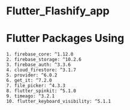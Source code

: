 # Flutter_Flashify_app

# Flutter Packages Using
    1. firebase_core: ^1.12.0
    2. firebase_storage: ^10.2.6
    3. firebase_auth: ^3.3.6
    4. cloud_firestore: ^3.1.7
    5. provider: ^6.0.2
    6. get_it: ^7.2.0
    7. file_picker: ^4.3.3
    8. flutter_spinkit: ^5.1.0
    9. timeago: ^3.2.1
    10. flutter_keyboard_visibility: ^5.1.1